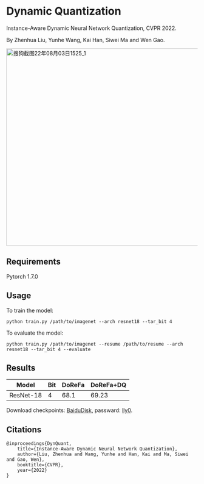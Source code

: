 # Dynamic Quantization

Instance-Aware Dynamic Neural Network Quantization, CVPR 2022.

By Zhenhua Liu, Yunhe Wang, Kai Han, Siwei Ma and Wen Gao.

<img width="518" alt="搜狗截图22年08月03日1525_1" src="https://user-images.githubusercontent.com/19202799/182549238-2cc1db63-e504-483f-8a2e-ff51d94974cb.png">


## Requirements
Pytorch 1.7.0

## Usage

To train the model:
```
python train.py /path/to/imagenet --arch resnet18 --tar_bit 4
```

To evaluate the model:
```
python train.py /path/to/imagenet --resume /path/to/resume --arch resnet18 --tar_bit 4 --evaluate
```

## Results

| Model | Bit | DoReFa | DoReFa+DQ |
|-- | --| --|--|
| ResNet-18| 4 | 68.1 | 69.23 |

Download checkpoints: [BaiduDisk](https://pan.baidu.com/s/1VrXoFBL78x0_a_67y6j_Xg), passward: [lly0]().

## Citations

	@inproceedings{DynQuant,
		title={Instance-Aware Dynamic Neural Network Quantization},
		author={Liu, Zhenhua and Wang, Yunhe and Han, Kai and Ma, Siwei and Gao, Wen},
		booktitle={CVPR},
		year={2022}
	}
